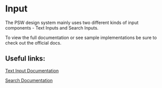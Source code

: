 # Input

The PSW design system mainly uses two different kinds of input components - Text Inputs and Search Inputs.

To view the full documentation or see sample implementations be sure to check out the official docs.

Useful links:
---

[Text Input Documentation](https://www.carbondesignsystem.com/components/text-input/code)

[Search Documentation](https://www.carbondesignsystem.com/components/search/usage)

